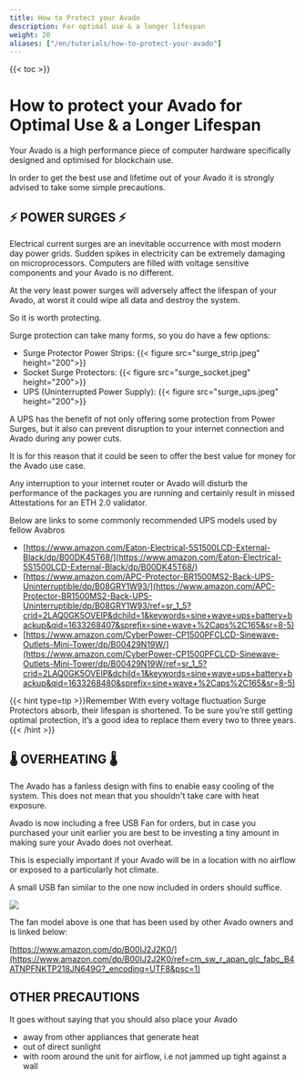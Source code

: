 ```yaml
---
title: How to Protect your Avado
description: For optimal use & a longer lifespan
weight: 20
aliases: ["/en/tutorials/how-to-protect-your-avado"]
---
```

{{< toc >}}

# How to protect your Avado for Optimal Use & a Longer Lifespan

Your Avado is a high performance piece of computer hardware specifically designed and optimised for blockchain use.

In order to get the best use and lifetime out of your Avado it is strongly advised to take some simple precautions.

## ⚡️ POWER SURGES ⚡️

Electrical current surges are an inevitable occurrence with most modern day power grids. Sudden spikes in electricity can be extremely damaging on microprocessors. Computers are filled with voltage sensitive components and your Avado is no different.

At the very least power surges will adversely affect the lifespan of your Avado, at worst it could wipe all data and destroy the system.

So it is worth protecting.

Surge protection can take many forms, so you do have a few options:

- Surge Protector Power Strips: {{< figure src="surge_strip.jpeg" height="200">}}
- Socket Surge Protectors: {{< figure src="surge_socket.jpeg" height="200">}}
- UPS (Uninterrupted Power Supply): {{< figure src="surge_ups.jpeg" height="200">}}

A UPS has the benefit of not only offering some protection from Power Surges, but it also can prevent disruption to your internet connection and Avado during any power cuts.

It is for this reason that it could be seen to offer the best value for money for the Avado use case.

Any interruption to your internet router or Avado will disturb the performance of the packages you are running and certainly result in missed Attestations for an ETH 2.0 validator.

Below are links to some commonly recommended UPS models used by fellow Avabros
* [https://www.amazon.com/Eaton-Electrical-5S1500LCD-External-Black/dp/B00DK45T68/](https://www.amazon.com/Eaton-Electrical-5S1500LCD-External-Black/dp/B00DK45T68/)
* [https://www.amazon.com/APC-Protector-BR1500MS2-Back-UPS-Uninterruptible/dp/B08GRY1W93/](https://www.amazon.com/APC-Protector-BR1500MS2-Back-UPS-Uninterruptible/dp/B08GRY1W93/ref=sr_1_5?crid=2LAQ0GK5OVEIP&dchild=1&keywords=sine+wave+ups+battery+backup&qid=1633268407&sprefix=sine+wave+%2Caps%2C165&sr=8-5)
* [https://www.amazon.com/CyberPower-CP1500PFCLCD-Sinewave-Outlets-Mini-Tower/dp/B00429N19W/](https://www.amazon.com/CyberPower-CP1500PFCLCD-Sinewave-Outlets-Mini-Tower/dp/B00429N19W/ref=sr_1_5?crid=2LAQ0GK5OVEIP&dchild=1&keywords=sine+wave+ups+battery+backup&qid=1633268480&sprefix=sine+wave+%2Caps%2C165&sr=8-5)

{{< hint type=tip >}}Remember
With every voltage fluctuation Surge Protectors absorb, their lifespan is shortened. To be sure you’re still getting optimal protection, it’s a good idea to replace them every two to three years.
{{< /hint >}}

## 🌡️ OVERHEATING 🌡️

The Avado has a fanless design with fins to enable easy cooling of the system. This does not mean that you shouldn't take care with heat exposure.

Avado is now including a free USB Fan for orders, but in case you purchased your unit earlier you are best to be investing a tiny amount in making sure your Avado does not overheat.

This is especially important if your Avado will be in a location with no airflow or exposed to a particularly hot climate.

A small USB fan similar to the one now included in orders should suffice.

![](fans1.jpeg)

The fan model above is one that has been used by other Avado owners and is linked below:

[https://www.amazon.com/dp/B00IJ2J2K0/](https://www.amazon.com/dp/B00IJ2J2K0/ref=cm_sw_r_apan_glc_fabc_B4ATNPFNKTP218JN649G?_encoding=UTF8&psc=1)

## OTHER PRECAUTIONS

It goes without saying that you should also place your Avado

- away from other appliances that generate heat
- out of direct sunlight
- with room around the unit for airflow, i.e not jammed up tight against a wall
